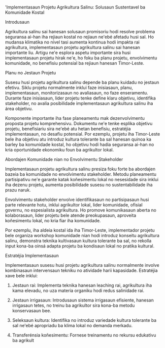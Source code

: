 'Implementasaun Projetu Agrikultura Salinu: Solusaun Sustentavel ba Komunidade Kostal

Introdusaun

Agrikultura salinu sai hanesan solusaun promisoriu hodi resolve problema seguransa ai-han iha rejiaun kostal no rejiaun ne'ebé afetadu husi sal. Ho mudansa klimatika no nível tasi aumenta kontinua hodi impakta rai agrikultura, implementasaun projetu agrikultura salinu sai hanesan importante liu. Artigu ne'e esplora aspetu importante sira husi implementasaun projetu hirak ne'e, ho foku ba planu projetu, envolvimentu komunidade, no benefisiu potensial ba rejiaun hanesan Timor-Leste.

Planu no Jestaun Projetu

Susesu husi projetu agrikultura salinu depende ba planu kuidadu no jestaun efetivu. Siklu projetu normalmente inklui faze inisiasaun, planu, implementasaun, monitorizasaun no avaliasaun, no faze enseramentu. Durante faze inisiasaun, lider projetu tenke define klaru objetivu, identifika stakeholder, no avalia posibilidade implementasaun agrikultura salinu iha área objetivu.

Komponente importante iha fase planeamentu mak dezenvolvimentu proposta projetu komprehensivu. Dokumentu ne'e tenke esplika objetivu projetu, benefisiariu sira ne'ebé atu hetan benefisiu, estratéjia implementasaun, no desafiu potensial. Por ezemplu, projetu iha Timor-Leste bele iha objetivu atu introduz kultura tolerante ba sal hanesan quinoa ka barley ba komunidade kostal, ho objetivu hodi hadia seguransa ai-han no kria oportunidade ekonomiku foun ba agrikultor lokal.

Abordajen Komunidade nian no Envolvimentu Stakeholder

Implementasaun projetu agrikultura salinu presiza foku forte ba abordajen bazeia ba komunidade no envolvimentu stakeholder. Metodu planeamentu partisipativu ne'e garante katak koñesimentu lokal no nesesidade sira inklui iha dezenu projetu, aumenta posibilidade susesu no sustentabilidade iha prazu naruk.

Envolvimentu stakeholder envolve identifikasaun no partisipasaun husi parte relevante hotu, inklui agrikultor lokal, lider komunidade, ofisial governu, no espesialista agrikultura. Ho promove komunikasaun aberta no kolaborasaun, lider projetu bele atende preokupasaun, aproveita koñesimentu lokal, no kria fiar iha komunidade.

Por ezemplu, iha aldeia kostal ida iha Timor-Leste, implementador projetu bele organiza workshop komunidade nian hodi introduz konseitu agrikultura salinu, demonstra teknika kultivasaun kultura tolerante ba sal, no rekolla input kona-ba oinsá adapta projetu ba kondisaun lokal no pratika kultural.

Estratéjia Implementasaun

Implementasaun susesu husi projetu agrikultura salinu normalmente involve kombinasaun intervensaun tekniku no atividade harii kapasidade. Estratéjia xave bele inklui:

1. Jestaun rai: Implementa teknika hanesan leaching rai, agrikultura iha kama elevadu, no uza materia organiku hodi redus salinidade rai.

2. Jestaun irrigasaun: Introdusaun sistema irrigasaun efisiente, hanesan irrigasaun tetes, no treinu ba agrikultor sira kona-ba metodu konservasaun bee.

3. Seleksaun kultura: Identifika no introduz variedade kultura tolerante ba sal ne'ebé apropriadu ba klima lokal no demanda merkadu.

4. Transferénsia koñesimentu: Fornese treinamentu no rekursu edukativu ba agrikult
